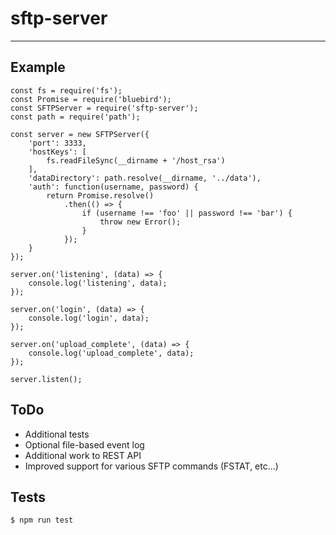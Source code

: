 # sftp-server

---

## Example

```
const fs = require('fs');
const Promise = require('bluebird');
const SFTPServer = require('sftp-server');
const path = require('path');

const server = new SFTPServer({
    'port': 3333,
    'hostKeys': [
        fs.readFileSync(__dirname + '/host_rsa')
    ],
    'dataDirectory': path.resolve(__dirname, '../data'),
    'auth': function(username, password) {
        return Promise.resolve()
            .then(() => {
                if (username !== 'foo' || password !== 'bar') {
                    throw new Error();
                }
            });
    }
});

server.on('listening', (data) => {
    console.log('listening', data);
});

server.on('login', (data) => {
    console.log('login', data);
});

server.on('upload_complete', (data) => {
    console.log('upload_complete', data);
});

server.listen();
```

## ToDo

- Additional tests
- Optional file-based event log
- Additional work to REST API
- Improved support for various SFTP commands (FSTAT, etc...)

## Tests

```
$ npm run test
```

